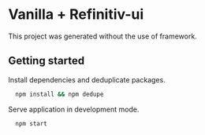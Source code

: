 # Vanilla + Refinitiv-ui

This project was generated without the use of framework.

## Getting started

Install dependencies and deduplicate packages.

```sh
  npm install && npm dedupe
```

Serve application in development mode.

```sh
  npm start
```
